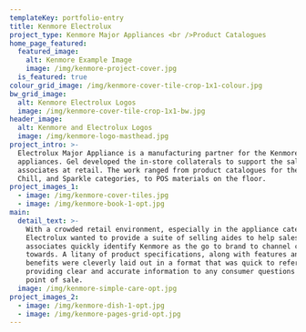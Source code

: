```yaml
---
templateKey: portfolio-entry
title: Kenmore Electrolux
project_type: Kenmore Major Appliances <br />Product Catalogues
home_page_featured:
  featured_image:
    alt: Kenmore Example Image
    image: /img/kenmore-project-cover.jpg
  is_featured: true
colour_grid_image: /img/kenmore-cover-tile-crop-1x1-colour.jpg
bw_grid_image:
  alt: Kenmore Electrolux Logos
  image: /img/kenmore-cover-tile-crop-1x1-bw.jpg
header_image:
  alt: Kenmore and Electrolux Logos
  image: /img/kenmore-logo-masthead.jpg
project_intro: >-
  Electrolux Major Appliance is a manufacturing partner for the Kenmore brand of
  appliances. Gel developed the in-store collaterals to support the sales
  associates at retail. The work ranged from product catalogues for the Cook,
  Chill, and Sparkle categories, to POS materials on the floor.
project_images_1:
  - image: /img/kenmore-cover-tiles.jpg
  - image: /img/kenmore-book-1-opt.jpg
main:
  detail_text: >-
    With a crowded retail environment, especially in the appliance categories,
    Electrolux wanted to provide a suite of selling aides to help sales
    associates quickly identify Kenmore as the go to brand to channel consumers
    towards. A litany of product specifications, along with features and
    benefits were cleverly laid out in a format that was quick to reference,
    providing clear and accurate information to any consumer questions at the
    point of sale.
  image: /img/kenmore-simple-care-opt.jpg
project_images_2:
  - image: /img/kenmore-dish-1-opt.jpg
  - image: /img/kenmore-pages-grid-opt.jpg
---
```


